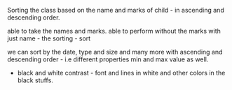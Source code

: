 ﻿Sorting the class based on the name and marks of child - in ascending and descending order.

able to take the names and marks. able to perform without the marks with just name - the sorting - sort

we can sort by the date, type and size and many more with ascending and descending order - i.e different properties
min and max value as well.

- black and white contrast - font and lines in white and other colors in the black stuffs.